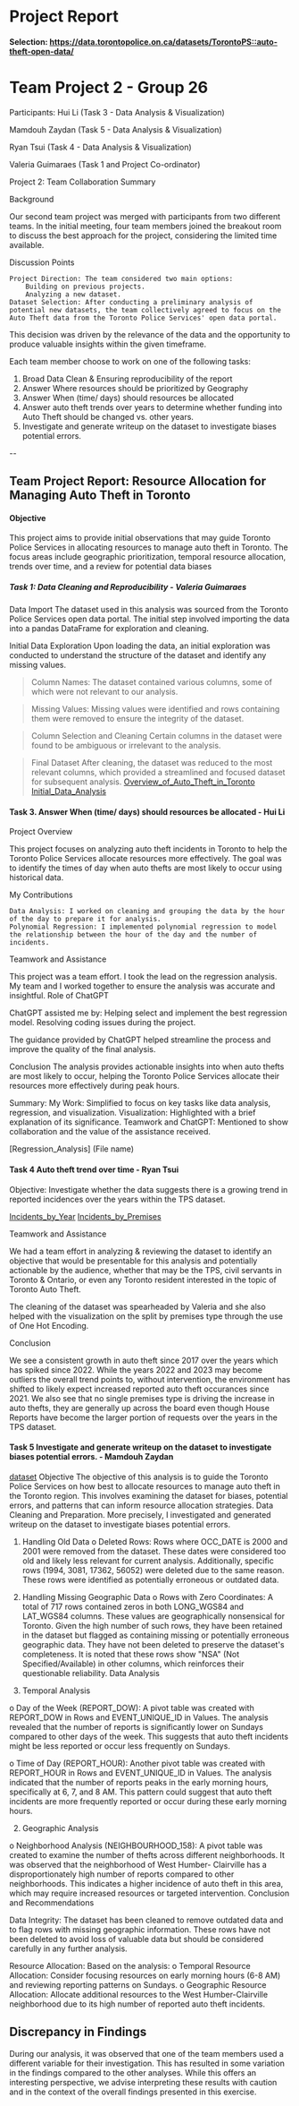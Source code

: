 # Project Report


#### Selection: https://data.torontopolice.on.ca/datasets/TorontoPS::auto-theft-open-data/


# Team Project 2 - Group 26

Participants:
Hui Li (Task 3 - Data Analysis & Visualization)

Mamdouh Zaydan (Task 5 - Data Analysis & Visualization)

Ryan Tsui (Task 4 - Data Analysis & Visualization)

Valeria Guimaraes (Task 1 and Project Co-ordinator)

Project 2: Team Collaboration Summary

Background

Our second team project was merged with participants from two different teams. In the initial meeting, four team members joined the breakout room to discuss the best approach for the project, considering the limited time available.

Discussion Points

    Project Direction: The team considered two main options:
        Building on previous projects.
        Analyzing a new dataset.
    Dataset Selection: After conducting a preliminary analysis of potential new datasets, the team collectively agreed to focus on the Auto Theft data from the Toronto Police Services' open data portal.

This decision was driven by the relevance of the data and the opportunity to produce valuable insights within the given timeframe.

Each team member choose to work on one of the following tasks:
1. Broad Data Clean & Ensuring reproducibility of the report
2. Answer Where resources should be prioritized by Geography
3. Answer When (time/ days) should resources be allocated
4. Answer auto theft trends over years to determine whether funding into Auto Theft should be changed vs. other years.
5. Investigate and generate writeup on the dataset to investigate biases potential errors.

--

## Team Project Report: Resource Allocation for Managing Auto Theft in Toronto

#### Objective

This project aims to provide initial observations that may guide Toronto Police Services in allocating resources to manage auto theft in Toronto. The focus areas include geographic prioritization, temporal resource allocation, trends over time, and a review for potential data biases

##### Task 1: Data Cleaning and Reproducibility - Valeria Guimaraes
Data Import
The dataset used in this analysis was sourced from the Toronto Police Services open data portal. The initial step involved importing the data into a pandas DataFrame for exploration and cleaning.

Initial Data Exploration
Upon loading the data, an initial exploration was conducted to understand the structure of the dataset and identify any missing values.

> Column Names: The dataset contained various columns, some of which were not relevant to our analysis.

> Missing Values: Missing values were identified and rows containing them were removed to ensure the integrity of the dataset.

> Column Selection and Cleaning
Certain columns in the dataset were found to be ambiguous or irrelevant to the analysis. 

> Final Dataset
After cleaning, the dataset was reduced to the most relevant columns, which provided a streamlined and focused dataset for subsequent analysis.
[Overview_of_Auto_Theft_in_Toronto](overview_of_auto_theft_in_Toronto.png)
[Initial_Data_Analysis](initial_data_analysis.ipynb)

#### Task 3. Answer When (time/ days) should resources be allocated - Hui Li

Project Overview

This project focuses on analyzing auto theft incidents in Toronto to help the Toronto Police Services allocate resources more effectively. The goal was to identify the times of day when auto thefts are most likely to occur using historical data.

My Contributions

    Data Analysis: I worked on cleaning and grouping the data by the hour of the day to prepare it for analysis.
    Polynomial Regression: I implemented polynomial regression to model the relationship between the hour of the day and the number of incidents.

Teamwork and Assistance

This project was a team effort. I took the lead on the regression analysis. My team and I worked together to ensure the analysis was accurate and insightful.
Role of ChatGPT

ChatGPT assisted me by:
    Helping select and implement the best regression model.
    Resolving coding issues during the project.

The guidance provided by ChatGPT helped streamline the process and improve the quality of the final analysis.

Conclusion
The analysis provides actionable insights into when auto thefts are most likely to occur, helping the Toronto Police Services allocate their resources more effectively during peak hours.

Summary:
    My Work: Simplified to focus on key tasks like data analysis, regression, and visualization.
    Visualization: Highlighted with a brief explanation of its significance.
    Teamwork and ChatGPT: Mentioned to show collaboration and the value of the assistance received.

[Regression_Analysis] (File name)

#### Task 4 Auto theft trend over time  - Ryan Tsui

Objective: Investigate whether the data suggests there is a growing trend in reported incidences over the years within the TPS dataset.

[Incidents_by_Year](auto_theft_trends_over_time_2.ipynb)
[Incidents_by_Premises](premises_type.png)

Teamwork and Assistance

We had a team effort in analyzing & reviewing the dataset to identify an objective that would be presentable for this analysis and potentially actionable by the audience, whether that may be the TPS, civil servants in Toronto & Ontario, or even any Toronto resident interested in the topic of Toronto Auto Theft.

The cleaning of the dataset was spearheaded by Valeria and she also helped with the visualization on the split by premises type through the use of One Hot Encoding.

Conclusion 

We see a consistent growth in auto theft since 2017 over the years which has spiked since 2022. While the years 2022 and 2023 may become outliers the overall trend points to, without intervention, the environment has shifted to likely expect increased reported auto theft occurances since 2021. 
We also see that no single premises type is driving the increase in auto thefts, they are generally up across the board even though House Reports have become the larger portion of requests over the years in the TPS dataset.

#### Task 5 Investigate and generate writeup on the dataset to investigate biases potential errors.  - Mamdouh Zaydan
[dataset](.data/processed/Auto_Theft_Open_Data_Investigation_Mzaydan.xlsx)
Objective
The objective of this analysis is to guide the Toronto Police Services on how best to allocate
resources to manage auto theft in the Toronto region. This involves examining the dataset for
biases, potential errors, and patterns that can inform resource allocation strategies.
Data Cleaning and Preparation. More precisely, I investigated and generated writeup on the dataset to investigate biases potential errors.

1. Handling Old Data
o Deleted Rows: Rows where OCC_DATE is 2000 and 2001 were removed from the
dataset. These dates were considered too old and likely less relevant for current
analysis. Additionally, specific rows (1994, 3081, 17362, 56052) were deleted
due to the same reason. These rows were identified as potentially erroneous or
outdated data.

2. Handling Missing Geographic Data
o Rows with Zero Coordinates: A total of 717 rows contained zeros in both
LONG_WGS84 and LAT_WGS84 columns. These values are geographically
nonsensical for Toronto. Given the high number of such rows, they have been
retained in the dataset but flagged as containing missing or potentially erroneous
geographic data. They have not been deleted to preserve the dataset's
completeness. It is noted that these rows show "NSA" (Not Specified/Available)
in other columns, which reinforces their questionable reliability.
Data Analysis
1. Temporal Analysis

o Day of the Week (REPORT_DOW):
A pivot table was created with REPORT_DOW in Rows and
EVENT_UNIQUE_ID in Values. The analysis revealed that the number of
reports is significantly lower on Sundays compared to other days of the
week. This suggests that auto theft incidents might be less reported or
occur less frequently on Sundays.

o Time of Day (REPORT_HOUR):
Another pivot table was created with REPORT_HOUR in Rows and
EVENT_UNIQUE_ID in Values. The analysis indicated that the number of
reports peaks in the early morning hours, specifically at 6, 7, and 8 AM.
This pattern could suggest that auto theft incidents are more frequently
reported or occur during these early morning hours.

2. Geographic Analysis

o Neighborhood Analysis (NEIGHBOURHOOD_158):
A pivot table was created to examine the number of thefts across different
neighborhoods. It was observed that the neighborhood of West Humber-
Clairville has a disproportionately high number of reports compared to
other neighborhoods. This indicates a higher incidence of auto theft in this
area, which may require increased resources or targeted intervention.
Conclusion and Recommendations

Data Integrity: The dataset has been cleaned to remove outdated data and to flag rows
with missing geographic information. These rows have not been deleted to avoid loss of
valuable data but should be considered carefully in any further analysis.

Resource Allocation: Based on the analysis:
o Temporal Resource Allocation: Consider focusing resources on early morning
hours (6-8 AM) and reviewing reporting patterns on Sundays.
o Geographic Resource Allocation: Allocate additional resources to the West
Humber-Clairville neighborhood due to its high number of reported auto theft
incidents.



## Discrepancy in Findings
During our analysis, it was observed that one of the team members used a different variable for their investigation. This has resulted in some variation in the findings compared to the other analyses. While this offers an interesting perspective, we advise interpreting these results with caution and in the context of the overall findings presented in this exercise.


